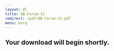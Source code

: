 ```yaml
---
layout: dl
title: QB-Forum-31
redirect: /pdf/QB-Forum-31.pdf
menu: barq
---
```

## Your download will begin shortly.
